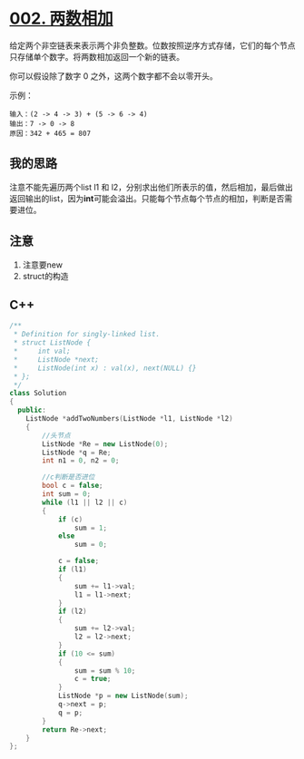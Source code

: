# [002. 两数相加](https://leetcode-cn.com/problems/add-two-numbers/description/)

给定两个非空链表来表示两个非负整数。位数按照逆序方式存储，它们的每个节点只存储单个数字。将两数相加返回一个新的链表。

你可以假设除了数字 0 之外，这两个数字都不会以零开头。

示例：

```code
输入：(2 -> 4 -> 3) + (5 -> 6 -> 4)
输出：7 -> 0 -> 8
原因：342 + 465 = 807
```

## 我的思路

注意不能先遍历两个list l1 和 l2，分别求出他们所表示的值，然后相加，最后做出返回输出的list，因为**int**可能会溢出。只能每个节点每个节点的相加，判断是否需要进位。

## 注意

1. 注意要new
2. struct的构造

## C++

```cpp
/**
 * Definition for singly-linked list.
 * struct ListNode {
 *     int val;
 *     ListNode *next;
 *     ListNode(int x) : val(x), next(NULL) {}
 * };
 */
class Solution
{
  public:
    ListNode *addTwoNumbers(ListNode *l1, ListNode *l2)
    {
        //头节点
        ListNode *Re = new ListNode(0);
        ListNode *q = Re;
        int n1 = 0, n2 = 0;

        //c判断是否进位
        bool c = false;
        int sum = 0;
        while (l1 || l2 || c)
        {
            if (c)
                sum = 1;
            else
                sum = 0;

            c = false;
            if (l1)
            {
                sum += l1->val;
                l1 = l1->next;
            }
            if (l2)
            {
                sum += l2->val;
                l2 = l2->next;
            }
            if (10 <= sum)
            {
                sum = sum % 10;
                c = true;
            }
            ListNode *p = new ListNode(sum);
            q->next = p;
            q = p;
        }
        return Re->next;
    }
};
```